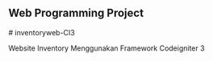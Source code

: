 ## Web Programming Project

﻿# inventoryweb-CI3
 
Website Inventory Menggunakan Framework Codeigniter 3
